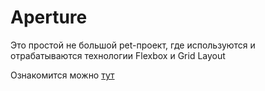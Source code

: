 # Aperture
Это простой не большой pet-проект, где используются и отрабатываются технологии Flexbox и Grid Layout

Ознакомится можно [тут](https://georgymedvedsky.github.io/Aperture/index.html)
